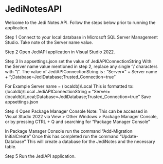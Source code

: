# JediNotesAPI

Welcome to the Jedi Notes API.
Follow the steps below prior to running the application.

Step 1
Connect to your local database in Microsoft SQL Server Management Studio.
Take note of the Server name value.

Step 2
Open JediAPI application in Visual Studio 2022.

Step 3
In appsettings.json set the value of JediAPIConnectionString 
With the Server name value mentioned in step 2, replace any single ‘\’ characters with “\\”.
The value of JediAPIConnectionString is :
“Server=” + Server name + “;Database=JediDatabase;Trusted_Connection=true”

For Example
Server name  = (localdb)\Local
This is formatted to:  (localdb)\\Local
JediAPIConnectionString  = “Server=(localdb)\\Local;Database=JediDatabase;Trusted_Connection=true”
Save appsettings.json

Step 4
Open Package Manager Console
Note: This can be accessed in Visual Studio 2022 via View > Other Windows > Package Manager Console, or by pressing CTRL + Q and searching for “Package Manager Console”

In Package Manager Console run the command “Add-Migration InitialCreate”
Once this has completed run the command “Update-Database”
This will create a database for the JediNotes and the necessary table.

Step 5
Run the JediAPI application.

